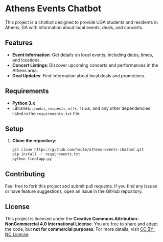 # Athens Events Chatbot

This project is a chatbot designed to provide UGA students and residents in Athens, GA with information about local events, deals, and concerts.

## Features

- **Event Information**: Get details on local events, including dates, times, and locations.
- **Concert Listings**: Discover upcoming concerts and performances in the Athens area.
- **Deal Updates**: Find information about local deals and promotions.

## Requirements

- **Python 3.x**
- Libraries: `pandas`, `requests`, `nltk`, `flask`, and any other dependencies listed in the `requirements.txt` file.

## Setup

1. **Clone the repository**:
   ```bash
   git clone https://github.com/too1e/athens-events-chatbot.git
   pip install -r requirements.txt
   python finalapp.py ```

## Contributing

Feel free to fork this project and submit pull requests. If you find any issues or have feature suggestions, open an issue in the GitHub repository.

## License

This project is licensed under the **Creative Commons Attribution-NonCommercial 4.0 International License**. You are free to share and adapt the code, but **not for commercial purposes**. For more details, visit [CC BY-NC License](https://creativecommons.org/licenses/by-nc/4.0/).


